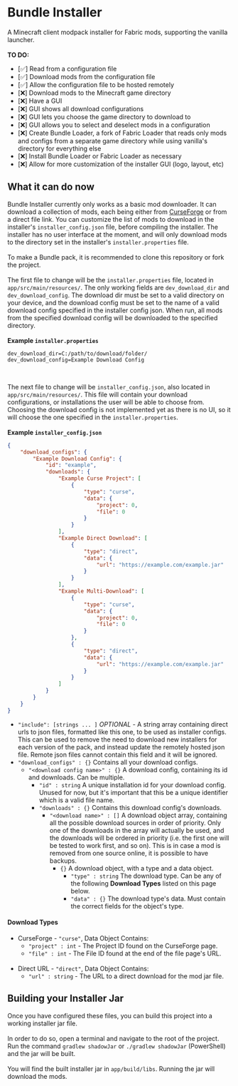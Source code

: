 # Bundle Installer
A Minecraft client modpack installer for Fabric mods, supporting the vanilla launcher. <br/>
<br/>
**TO DO:**
- [✅] Read from a configuration file
- [✅] Download mods from the configuration file
- [✅] Allow the configuration file to be hosted remotely
- [❌] Download mods to the Minecraft game directory
- [❌] Have a GUI
- [❌] GUI shows all download configurations
- [❌] GUI lets you choose the game directory to download to
- [❌] GUI allows you to select and deselect mods in a configuration
- [❌] Create Bundle Loader, a fork of Fabric Loader that reads only mods and configs from a separate game directory while using vanilla's directory for everything else
- [❌] Install Bundle Loader or Fabric Loader as necessary
- [❌] Allow for more customization of the installer GUI (logo, layout, etc)

## What it can do now
Bundle Installer currently only works as a basic mod downloader. It can download a collection of mods, each being either from [CurseForge](https://www.curseforge.com/) or from a direct file link. You can customize the list of mods to download in the installer's `installer_config.json` file, before compiling the installer. The installer has no user interface at the moment, and will only download mods to the directory set in the installer's `installer.properties` file. <br/>
<br/>
To make a Bundle pack, it is recommended to clone this repository or fork the project. <br/>
<br/>
The first file to change will be the `installer.properties` file, located in `app/src/main/resources/`. The only working fields are `dev_download_dir` and `dev_download_config`. The download dir must be set to a valid directory on your device, and the download config must be set to the name of a valid download config specified in the installer config json. When run, all mods from the specified download config will be downloaded to the specified directory. <br/>
<br/>
**Example `installer.properties`**
```properties
dev_download_dir=C:/path/to/download/folder/
dev_download_config=Example Download Config
```
<br/>

The next file to change will be `installer_config.json`, also located in `app/src/main/resources/`. This file will contain your download configurations, or installations the user will be able to choose from. Choosing the download config is not implemented yet as there is no UI, so it will choose the one specified in the `installer.properties`. <br/>
<br/>
**Example `installer_config.json`**
```json
{
    "download_configs": {
        "Example Download Config": {
            "id": "example",
            "downloads": {
                "Example Curse Project": [
                    {
                        "type": "curse",
                        "data": {
                            "project": 0,
                            "file": 0
                        }
                    }
                ],
                "Example Direct Download": [
                    {
                        "type": "direct",
                        "data": {
                            "url": "https://example.com/example.jar"
                        }
                    }
                ],
                "Example Multi-Download": [
                    {
                        "type": "curse",
                        "data": {
                            "project": 0,
                            "file": 0
                        }
                    },
                    {
                        "type": "direct",
                        "data": {
                            "url": "https://example.com/example.jar"
                        }
                    }
                ]
            }
        }
    }
}
```
- `"include": [strings ... ]` _OPTIONAL_ - A string array containing direct urls to json files, formatted like this one, to be used as installer configs. This can be used to remove the need to download new installers for each version of the pack, and instead update the remotely hosted json file. Remote json files cannot contain this field and it will be ignored.
- `"download_configs" : {}` Contains all your download configs.
    - `"<download config name>" : {}` A download config, containing its id and downloads. Can be multiple.
       - `"id" : string` A unique installation id for your download config. Unused for now, but it's important that this be a unique identifier which is a valid file name. <br/>
       - `"downloads" : {}` Contains this download config's downloads. <br/>
           - `"<download name>" : []` A download object array, containing all the possible download sources in order of priority. Only one of the downloads in the array will actually be used, and the downloads will be ordered in priority (i.e. the first one will be tested to work first, and so on). This is in case a mod is removed from one source online, it is possible to have backups.
               - `{}` A download object, with a type and a data object.
                   - `"type" : string` The download type. Can be any of the following **Download Types** listed on this page below.
                   - `"data" : {}` The download type's data. Must contain the correct fields for the object's type.
                   
#### Download Types
- CurseForge - `"curse"`, Data Object Contains:
    - `"project" : int` - The Project ID found on the CurseForge page.
    - `"file" : int` - The File ID found at the end of the file page's URL.
<br/><br/>
- Direct URL - `"direct"`, Data Object Contains:
    - `"url" : string` - The URL to a direct download for the mod jar file.
    
    
## Building your Installer Jar

Once you have configured these files, you can build this project into a working installer jar file. <br/>
<br/>
In order to do so, open a terminal and navigate to the root of the project. Run the command `gradlew shadowJar` or `./gradlew shadowJar` (PowerShell) and the jar will be built. <br/>
<br/>
You will find the built installer jar in `app/build/libs`. Running the jar will download the mods.
                

 
